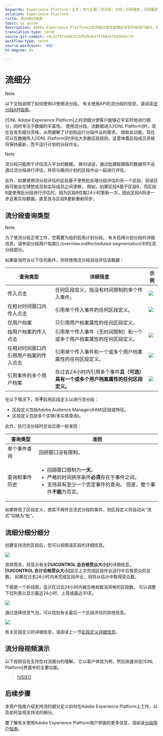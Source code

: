 ```yaml
---
keywords: Experience Platform；主页；热门主题；流分段；分段；分段服务；分段服务；用户界面指南；
solution: Experience Platform
title: 流分段UI指南
topic: ui guide
description: Adobe Experience Platform上的流细分使您能够近乎实时地进行细分，同时专注于数据的丰富性。 借助流细分，当数据进入平台时，细分资格现在会发生，从而缓解了计划和运行细分作业的需求。 借助此功能，现在可以在数据传递到平台时评估大多数细分规则，这意味着，在不运行计划的细分作业的情况下，区段成员资格将保持最新。
translation-type: tm+mt
source-git-commit: c0c42f872666323bfb3bdbdf5fb02475d3b5bc79
workflow-type: tm+mt
source-wordcount: '802'
ht-degree: 0%

---
```



# 流细分

>[!NOTE]
>
>以下文档说明了如何使用UI使用流分段。 有关使用API的流分段的信息，请阅读[流分段API指南](../api/streaming-segmentation.md)。

[!DNL Adobe Experience Platform]上的流细分使客户能够近乎实时地进行细分，同时专注于数据的丰富性。 使用流分段，流数据进入[!DNL Platform]时，现在会发生细分资格，从而缓解了计划和运行分段作业的需求。 借助此功能，现在可以在数据传入[!DNL Platform]时评估大多数区段规则，这意味着区段成员资格将保持最新，而不运行计划的分段作业。

>[!NOTE]
>
>流分段只能用于评估流入平台的数据。 换句话说，通过批摄取摄取的数据将不会通过流分段进行评估，并将与晚间计划的区段作业一起进行评估。
>
>此外，如果使用流分段评估的区段基于使用批处理分段评估的另一个区段，则该区段可能会在理想成员和实际成员之间漂移。 例如，如果区段A基于区段B，而区段B是使用批分段进行评估的，因为区段B仅每24小时更新一次，因此区段A将进一步远离实际数据，直至其与区段B更新重新同步。

## 流分段查询类型

>[!NOTE]
>
>为了使流分段正常工作，您需要为组织启用计划分段。 有关启用计划分段的详细信息，请参阅分段用户指南](./overview.md#scheduled-segmentation)中的[流分段部分。

如果查询符合以下任何条件，则将使用流分段自动评估该数据：

| 查询类型 | 详细信息 | 示例 |
| ---------- | ------- | ------- |
| 传入点击 | 任何区段定义，指没有时间限制的单个传入事件。 | ![](../images/ui/streaming-segmentation/incoming-hit.png) |
| 在相对时间窗口内传入点击 | 引用单个传入事件的任何区段定义。 | ![](../images/ui/streaming-segmentation/relative-hit-success.png) |
| 仅用户档案 | 只引用用户档案属性的任何区段定义。 |  |
| 指用户档案的传入点击 | 引用单个传入事件（无时间限制）和一个或多个用户档案属性的任何区段定义。 | ![](../images/ui/streaming-segmentation/profile-hit.png) |
| 在相对时间窗口内引用用户档案的传入点击 | 引用单个传入事件和一个或多个用户档案属性的任何区段定义。 | ![](../images/ui/streaming-segmentation/profile-relative-success.png) |
| 引用事件的多个用户档案 | 在过去24小时内引用多个事件&#x200B;**且（可选）具有一个或多个用户档案属性的任何区段定义。** | ![](../images/ui/streaming-segmentation/event-history-success.png) |

在以下情况下，将&#x200B;**不**&#x200B;启用区段定义以进行流分段：

- 区段定义包括Adobe Audience Manager(AAM)区段或特征。
- 区段定义包括多个实体(多实体查询)。

此外，执行流分段时还会应用一些准则：

| 查询类型 | 准则 |
| ---------- | -------- |
| 单个事件查询 | 回顾窗口没有限制。 |
| 查询和事件历史 | <ul><li>回顾窗口限制为&#x200B;**一天**。</li><li>严格的时间排序条件&#x200B;**必须**&#x200B;存在于事件之间。</li><li>支持具有至少一个否定事件的查询。 但是，整个事件&#x200B;**不能**&#x200B;为否定。</li></ul> |

如果修改了区段定义，使其不再符合流式分段的条件，则区段定义将自动从“流式”切换为“批”。

## 流细分细分细分

创建支持流的区段后，您可以视图该区段的详细信息。

![](../images/ui/streaming-segmentation/monitoring-streaming-segment.png)

具体而言，将显示有关&#x200B;**[!UICONTROL 总合格受众大小]**&#x200B;的详细信息。 **[!UICONTROL 合计合格受众大小]**&#x200B;显示上次完成区段作业运行中合格受众的总数。 如果在过去24小时内未完成区段作业，则将从估计中取得受众数。

下面是一个折线图，显示在过去24小时内被合格和取消资格的区段数。 可以调整下拉列表以显示最近24小时、上周或最近30天。

![](../images/ui/streaming-segmentation/monitoring-streaming-segment-graph.png)

通过选择信息气泡，可以找到有关最后一个区段评估的其他信息。

![](../images/ui/streaming-segmentation/info-bubble.png)

有关区段定义的详细信息，请阅读上一节[区段定义详细信息](#segment-details)。

## 流分段视频演示

以下视频旨在支持您对流细分的理解。 它以客户体验为例，然后快速浏览[!DNL Platform]界面中的主要功能。

>[!VIDEO](https://video.tv.adobe.com/v/36184?quality=12&learn=on)

## 后续步骤

本用户指南介绍支持流的细分定义如何在Adobe Experience Platform上工作，以及如何监视支持流的细分。

要了解有关使用Adobe Experience Platform用户界面的更多信息，请阅读[分段用户指南](./overview.md)。